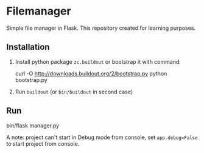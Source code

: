 Filemanager
===========

Simple file manager in Flask. This repository created for learning purposes.

Installation
---------------

1. Install python package ``zc.buildout`` or bootstrap it with command:

    curl -O http://downloads.buildout.org/2/bootstrap.py
    python bootstrap.py

2. Run ``buildout`` (or ``bin/buildout`` in second case)

Run
---

bin/flask manager.py

A note: project can't start in Debug mode from console, set ``app.debug=False`` to start project from console.
